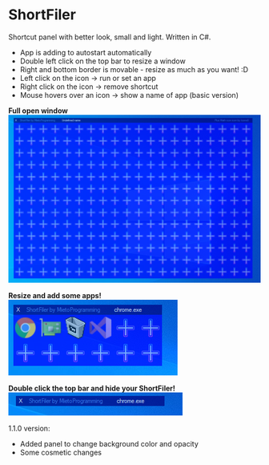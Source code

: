 # ShortFiler
Shortcut panel with better look, small and light. Written in C#.
* App is adding to autostart automatically
* Double left click on the top bar to resize a window
* Right and bottom border is movable - resize as much as you want! :D
* Left click on the icon -> run or set an app
* Right click on the icon -> remove shortcut
* Mouse hovers over an icon -> show a name of app (basic version)

**Full open window**<br/>
![Full window](/images/1.png)

**Resize and add some apps!**<br/>
![With some apps, resized](/images/2.png)

**Double click the top bar and hide your ShortFiler!**<br/>
![Hide to the top bar](/images/3.png)

1.1.0 version:
* Added panel to change background color and opacity
* Some cosmetic changes
